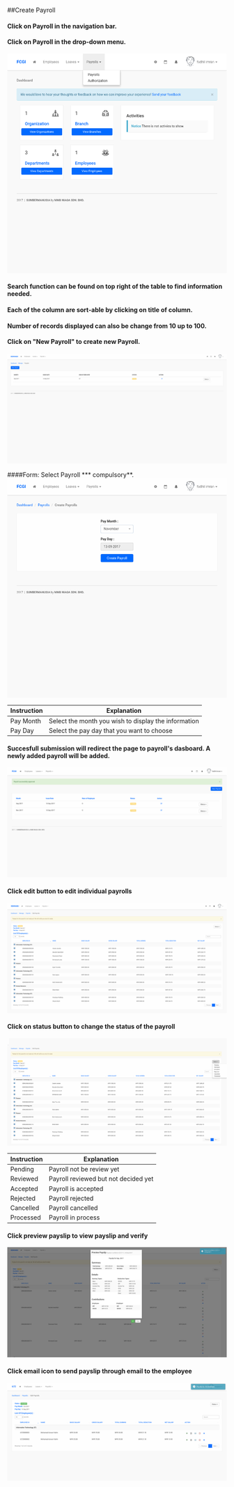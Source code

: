 ##Create Payroll

#### Click on Payroll in the navigation bar.

####  Click on Payroll in the drop-down menu.
![Navigate Payroll: 1](/Images/Payroll/payroll_navbar.png)

#### Search function can be found on top right of the table to find information needed.

#### Each of the column are sort-able by clicking on title of column.

#### Number of records displayed can also be change from 10 up to 100.

#### Click on "New Payroll" to create new Payroll.
![Dashboard Payroll](/Images/Payroll/payroll_dashboard.png)


####Form: Select Payroll *** compulsory**.
![Form Payroll](/Images/Payroll/payroll_create.png)

| Instruction  | Explanation |
| ------------- | ------------- |
| Pay Month | Select the month you wish to display the information |
| Pay Day | Select the pay day that you want to choose |

#### Succesfull submission will redirect the page to payroll's dasboard. A newly added payroll will be added.
![Success Payroll](/Images/Payroll/payroll_success.png)

#### Click edit button to edit individual payrolls
![Edit Payroll](/Images/Payroll/payroll_edit.png)

#### Click on status button to change the status of the payroll
![Status Payroll](/Images/Payroll/payroll_status.png)

| Instruction  | Explanation |
| ------------- | ------------- |
| Pending | Payroll not be review yet |
| Reviewed | Payroll reviewed but not decided yet |
| Accepted | Payroll is accepted |
| Rejected | Payroll rejected |
| Cancelled | Payroll cancelled |
| Processed | Payroll in process |

#### Click preview payslip to view payslip and verify

![Verify Payroll](/Images/Payroll/payroll_verify.png)

#### Click email icon to send payslip through email to the employee

![Send Email Payroll](/Images/Payroll/payroll_send_email.png)
